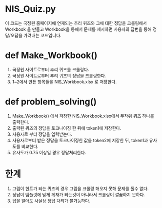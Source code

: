 # NIS_Quiz.py
이 코드는 국정원 홈페이지에 연재되는 추리 퀴즈와 그에 대한 정답을 크롤링해서 Workbook 을 만들고
Workbook을 통해서 문제를 제시하면 사용자의 답변을 통해 정답/오답을 가려내는 코드입니다.

# def Make_Workbook()
1. 국정원 사이트로부터 추리 퀴즈를 크롤링다.
2. 국정원 사이트로부터 추리 퀴즈의 정답을 크롤링한다.
3. 1~2에서 만든 항목들을 NIS_Workbook.xlsx 로 저장한다.

# def problem_solving()
1. Make_Workbook() 에서 저장한 NIS_Workbook.xlsx에서 무작위 퀴즈 하나를 출력한다.
2. 출력된 퀴즈의 정답을 토크나이징 한 뒤에 token1에 저장한다.
3. 사용자로 부터 정답을 입력받는다.
4. 사용자로부터 받은 정답을 토크나이징한 값을 token2에 저장한 뒤, token1과 유사도를 비교한다.
5. 유사도가 0.75 이상일 경우 정답처리한다.

# 한계
1. 그림이 힌트가 되는 퀴즈의 경우 그림을 크롤링 해오지 못해 문제를 풀수 없다.
2. 정답이 템플릿에 맞게 게재가 되는것이 아니라서 크롤링이 깔끔하지 못하다.
3. 답을 알아도 사실상 정답 처리가 불가능하다.
